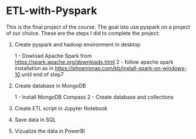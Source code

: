 # ETL-with-Pyspark

This is the final project of the course. The goal isto use pyspark on a project of our choice. These are the steps I did to complete the project:

1) Create pyspark and hadoop environment in desktop

    1 - Dowload Apache Spark from https://spark.apache.org/downloads.html
    2 - follow apache spark installation as in https://phoenixnap.com/kb/install-spark-on-windows-10 until end of step7

2) Create database in MongoDB

    1 - Install MongoDB Compass
    2 - Create database and collections
    
 3) Create ETL script in Jupyter Notebook
 
 4) Save data in SQL 
 
 5) Vizualize the data in PowerBI







